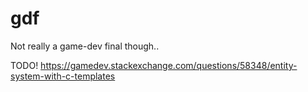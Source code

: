 # gdf

Not really a game-dev final though..

TODO!
https://gamedev.stackexchange.com/questions/58348/entity-system-with-c-templates
